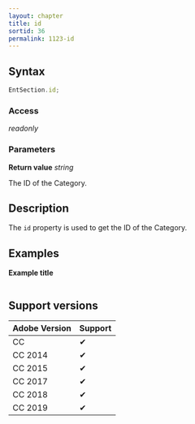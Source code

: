```yaml
---
layout: chapter
title: id
sortid: 36
permalink: 1123-id
---
```

## Syntax

```javascript
EntSection.id;
```

### Access

*readonly*

### Parameters

**Return value** *string*

The ID of the Category.

## Description

The `id` property is used to get the ID of the Category.

## Examples

**Example title**

```javascript
```

## Support versions

| Adobe Version | Support |
|---------------|---------|
| CC            | ✔       |
| CC 2014       | ✔       |
| CC 2015       | ✔       |
| CC 2017       | ✔       |
| CC 2018       | ✔       |
| CC 2019       | ✔       |